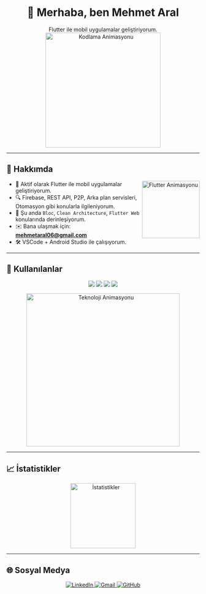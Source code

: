 <!-- Banner: Flutter temalı, kendinize uygun şekilde değiştirebilirsiniz -->
<!-- <img src="https://raw.githubusercontent.com/mehmettarall/mehmettarall/main/banner_flutter_github.png" alt="Banner" />-->

<h1 align="center">👋 Merhaba, ben Mehmet Aral</h1>

<p align="center">
  Flutter ile mobil uygulamalar geliştiriyorum.
  <br />
  <!-- Kodlama ve mobil temalı animasyon -->
  <img src="https://media.giphy.com/media/Y4ak9Ki2GZCbJxAnJD/giphy.gif" width="300" alt="Kodlama Animasyonu"/>
</p>

---

## 💼 Hakkımda

<img align="right" src="https://media0.giphy.com/media/v1.Y2lkPTc5MGI3NjExY3Z2ZWwyenVvMnppamVyZXRtNHQ3ZnF6Nzhta3U1aThzN2ZycmU0MSZlcD12MV9pbnRlcm5hbF9naWZfYnlfaWQmY3Q9Zw/QDjpIL6oNCVZ4qzGs7/giphy.gif" width="150" alt="Flutter Animasyonu"/>

- 🚀 Aktif olarak Flutter ile mobil uygulamalar geliştiriyorum.
- 🔍 Firebase, REST API, P2P, Arka plan servisleri, Otomasyon gibi konularla ilgileniyorum.
- 🌱 Şu anda `Bloc`, `Clean Architecture`, `Flutter Web` konularında derinleşiyorum.
- ✉️ Bana ulaşmak için: **mehmetaral06@gmail.com**
- 🛠️ VSCode + Android Studio ile çalışıyorum.

---

## 🚀 Kullanılanlar

<p align="center">
  <img src="https://img.shields.io/badge/Dart-0175C2?style=for-the-badge&logo=dart&logoColor=white"/>
  <img src="https://img.shields.io/badge/Flutter-02569B?style=for-the-badge&logo=flutter&logoColor=white"/>
  <img src="https://img.shields.io/badge/Firebase-FFCA28?style=for-the-badge&logo=firebase&logoColor=black"/>
  <img src="https://img.shields.io/badge/Git-F05032?style=for-the-badge&logo=git&logoColor=white"/>
</p>

<p align="center">
  <!-- Teknoloji ve kodlama animasyonu -->
  <img src="https://media.giphy.com/media/qgQUggAC3Pfv687qPC/giphy.gif" width="400" alt="Teknoloji Animasyonu"/>
</p>

---

## 📈 İstatistikler

<p align="center">
  <img src="https://github-readme-stats.vercel.app/api/top-langs/?username=mehmettarall&layout=compact&theme=radical" height="170" alt="İstatistikler"/>
</p>

---

## 🌐 Sosyal Medya

<p align="center">
  <a href="https://www.linkedin.com/in/mehmetarall/" target="_blank">
    <img src="https://img.shields.io/badge/LinkedIn-blue?style=for-the-badge&logo=linkedin&logoColor=white" alt="LinkedIn"/>
  </a>
  <a href="mailto:mehmetaral06@gmail.com">
    <img src="https://img.shields.io/badge/Gmail-D14836?style=for-the-badge&logo=gmail&logoColor=white" alt="Gmail"/>
  </a>
  <a href="https://github.com/mehmettarall?tab=repositories" target="_blank">
    <img src="https://img.shields.io/badge/GitHub-100000?style=for-the-badge&logo=github&logoColor=white" alt="GitHub"/>
  </a>
</p>
